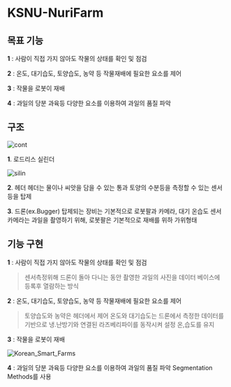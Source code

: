 # KSNU-NuriFarm

## **목표 기능**

**1** : 사람이 직접 가지 않아도 작물의 상태를 확인 및 점검

**2** : 온도, 대기습도, 토양습도, 농약 등 작물재배에 필요한 요소를 제어

**3** : 작물을 로봇이 재배 

**4** : 과일의 당분 과육등 다양한 요소를 이용하여 과일의 품질 파악

## **구조**
![cont](https://github.com/KSNU-NuriFarm/KSNU-NuriFarm/assets/119506516/803dc9ad-cb20-46d7-802d-037e3b7cc410)

**1**. 로드리스 실린더

![silin](https://github.com/KSNU-NuriFarm/KSNU-NuriFarm/assets/119506516/068104ff-9fd0-4f4e-9e61-2295e86af9e6)

**2**. 헤더
헤더는 물이나 씨앗을 담을 수 있는 통과 토양의 수분등을 측정할 수 있는 센서등을 탑제

**3**. 드론(ex.Bugger)
탑제되는 장비는 기본적으로 로봇팔과 카메라, 대기 온습도 센서
카메라는 과일을 촬영하기 위해, 로봇팔은 기본적으로 재배를 위하 가위형태

## **기능 구현**

**1** : 사람이 직접 가지 않아도 작물의 상태를 확인 및 점검
>센서측정위해 드론이 돌아 다니는 동안 촬영한 과일의 사진을 데이터 베이스에 등록후 열람하는 방식

**2** : 온도, 대기습도, 토양습도, 농약 등 작물재배에 필요한 요소를 제어
>토양습도와 농약은 헤더에서 제어
>온도와 대기습도는 드론에서 측정한 데이터를 기반으로 냉.난방기와 연결된 라즈베리파이를 동작시켜 설정 온,습도를 유지

**3** : 작물을 로봇이 재배 

![Korean_Smart_Farms](https://github.com/Sungmyunghoon/smart-farm/assets/112747810/fbefc312-41aa-4c39-a9f9-5423f3635b62)


**4** : 과일의 당분 과육등 다양한 요소를 이용하여 과일의 품질 파악
Segmentation Methods를 사용










